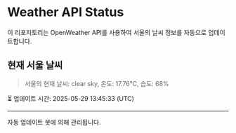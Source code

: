 
# Weather API Status

이 리포지토리는 OpenWeather API를 사용하여 서울의 날씨 정보를 자동으로 업데이트합니다.

## 현재 서울 날씨
> 서울의 현재 날씨: clear sky, 온도: 17.76°C, 습도: 68%

⏳ 업데이트 시간: 2025-05-29 13:45:33 (UTC)

---
자동 업데이트 봇에 의해 관리됩니다.
